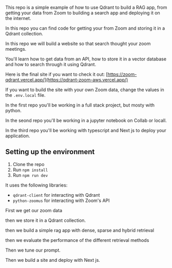 
This repo is a simple example of how to use Qdrant to build a RAG app, from getting your data from Zoom to building a search app and deploying it on the internet.

In this repo you can find code for getting your from Zoom and storing it in a Qdrant collection.

In this repo we will build a website so that search thought your zoom meetings.

You'll learn how to get data from an API, how to store it in a vector database and how to search through it using Qdrant.

Here is the final site if you want to check it out: [https://zoom-qdrant.vercel.app/](https://qdrant-zoom-aws.vercel.app/)

If you want to build the site with your own Zoom data, change the values in the `.env.local` file.

In the first repo you'll be working in a full stack project, but mosty with python.

In the seond repo you'll be working in a jupyter notebook on Collab or locall. 

In the third repo you'll be working with typescript and Next js to deploy your application.

## Setting up the environment

1. Clone the repo
2. Run `npm install`
3. Run `npm run dev`

It uses the following libraries:
- `qdrant-client` for interacting with Qdrant
- `python-zoomus` for interacting with Zoom's API

First we get our zoom data

then we store it in a Qdrant collection.

then we build a simple rag app with dense, sparse and hybrid retrieval

then we evaluate the performance of the different retrieval methods

Then we tune our prompt.

Then we build a site and deploy with Next js.
